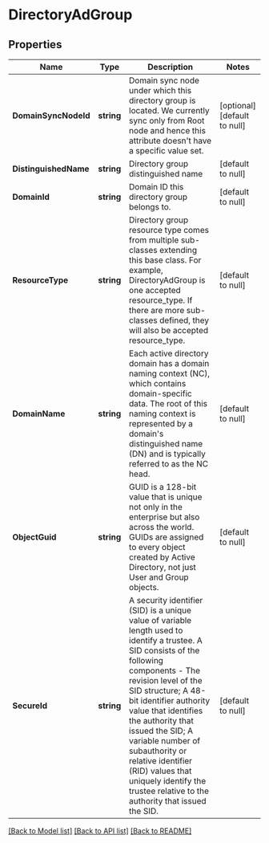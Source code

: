 # DirectoryAdGroup

## Properties
Name | Type | Description | Notes
------------ | ------------- | ------------- | -------------
**DomainSyncNodeId** | **string** | Domain sync node under which this directory group is located. We currently sync only from Root node and hence this attribute doesn&#x27;t have a specific value set. | [optional] [default to null]
**DistinguishedName** | **string** | Directory group distinguished name | [default to null]
**DomainId** | **string** | Domain ID this directory group belongs to. | [default to null]
**ResourceType** | **string** | Directory group resource type comes from multiple sub-classes extending this base class. For example, DirectoryAdGroup is one accepted resource_type. If there are more sub-classes defined, they will also be accepted resource_type. | [default to null]
**DomainName** | **string** | Each active directory domain has a domain naming context (NC), which contains domain-specific data. The root of this naming context is represented by a domain&#x27;s distinguished name (DN) and is typically referred to as the NC head. | [default to null]
**ObjectGuid** | **string** | GUID is a 128-bit value that is unique not only in the enterprise but also across the world. GUIDs are assigned to every object created by Active Directory, not just User and Group objects. | [default to null]
**SecureId** | **string** | A security identifier (SID) is a unique value of variable length used to identify a trustee. A SID consists of the following components - The revision level of the SID structure; A 48-bit identifier authority value that identifies the authority that issued the SID; A variable number of subauthority or relative identifier (RID) values that uniquely identify the trustee relative to the authority that issued the SID. | [default to null]

[[Back to Model list]](../README.md#documentation-for-models) [[Back to API list]](../README.md#documentation-for-api-endpoints) [[Back to README]](../README.md)

